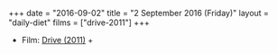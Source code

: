 +++
date = "2016-09-02"
title = "2 September 2016 (Friday)"
layout = "daily-diet"
films = ["drive-2011"]
+++

<ul>
<li class="entry Film">Film: <a href="/films/drive-2011">Drive (2011)</a> +</li>
</ul>
